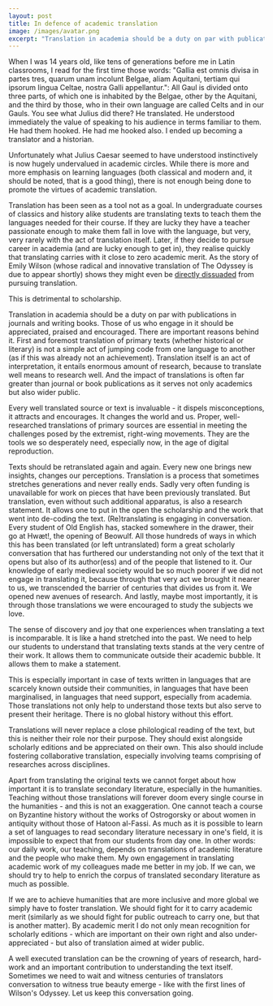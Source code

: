```yaml
---
layout: post
title: In defence of academic translation
image: /images/avatar.png
excerpt: "Translation in academia should be a duty on par with publications in journals and writing books. Those of us who engage in it should be appreciated, praised and encouraged."
---
```


When I was 14 years old, like tens of generations before me in Latin classrooms, I read for the first time those words: "Gallia est omnis divisa in partes tres, quarum unam incolunt Belgae, aliam Aquitani, tertiam qui ipsorum lingua Celtae, nostra Galli appellantur.": All Gaul is divided onto three parts, of which one is inhabited by the Belgae, other by the Aquitani, and the third by those, who in their own language are called Celts and in our Gauls. You see what Julius did there? He translated. He understood immediately the value of speaking to his audience in terms familiar to them. He had them hooked. He had me hooked also. I ended up becoming a translator and a historian.

Unfortunately what Julius Caesar seemed to have understood instinctively is now hugely undervalued in academic circles. While there is more and more emphasis on learning languages (both classical and modern and, it should be noted, that is a good thing), there is not enough being done to promote the virtues of academic translation.

Translation has been seen as a tool not as a goal. In undergraduate courses of classics and history alike students are translating texts to teach them the  languages needed for their course. If they are lucky they have a teacher passionate enough to make them fall in love with the language, but very, very rarely with the act of translation itself. Later, if they decide to pursue career in academia (and are lucky enough to get in), they realise quickly that translating carries with it close to zero academic merit. As the story of Emily Wilson (whose radical and innovative translation of The Odyssey is due to appear shortly) shows they might even be [directly dissuaded]([https://www.nytimes.com/2017/11/02/magazine/the-first-woman-to-translate-the-odyssey-into-english.html]) from pursuing translation.

This is detrimental to scholarship.

Translation in academia should be a duty on par with publications in journals and writing books. Those of us who engage in it should be appreciated, praised and encouraged. There are important reasons behind it. First and foremost translation of primary texts (whether historical or literary) is not a simple act of jumping code from one language to another (as if this was already not an achievement). Translation itself is an act of interpretation, it entails enormous amount of research, because to translate well means to research well. And the impact of translations is often far greater than journal or book publications as it serves not only academics but also wider public.

Every well translated source or text is invaluable - it dispels misconceptions, it attracts and encourages. It changes the world and us. Proper, well-researched translations of primary sources are essential in meeting the challenges posed by the extremist, right-wing movements. They are the tools we so desperately need, especially now, in the age of digital reproduction.

Texts should be retranslated again and again. Every new one brings new insights, changes our perceptions. Translation is a process that sometimes stretches generations and never really ends. Sadly very often funding is unavailable for work on pieces that have been previously translated. But translation, even without such additional apparatus, is also a research statement. It allows one to put in the open the scholarship and the work that went into de-coding the text. (Re)translating is engaging in conversation. Every student of Old English has, stacked somewhere in the drawer, their go at Hwæt!, the opening of Beowulf. All those hundreds of ways in which this has been translated (or left untranslated) form a great scholarly conversation that has furthered our understanding not only of the text that it opens but also of its author(ess) and of the people that listened to it. Our knowledge of early medieval society would be so much poorer if we did not engage in translating it, because through that very act we brought it nearer to us, we transcended the barrier of centuries that divides us from it. We opened new avenues of research. And lastly, maybe most importantly, it is through those translations we were encouraged to study the subjects we love.

The sense of discovery and joy that one experiences when translating a text is incomparable. It is like a hand stretched into the past. We need to help our students to understand that translating texts stands at the very centre of their work. It allows them to communicate outside their academic bubble. It allows them to make a statement.

This is especially important in case of texts written in languages that are scarcely known outside their communities, in languages that have been marginalised, in languages that need support, especially from academia. Those translations not only help to understand those texts but also serve to present their heritage. There is no global history without this effort.

Translations will never replace a close philological reading of the text, but this is neither their role nor their purpose. They should exist alongside scholarly editions and be appreciated on their own. This also should include fostering collaborative translation, especially involving teams comprising of researches across disciplines.

Apart from translating the original texts we cannot forget about how important it is to translate secondary literature, especially in the humanities. Teaching without those translations will forever doom every single course in the humanities - and this is not an exaggeration. One cannot teach a course on Byzantine history without the works of Ostrogorsky or about women in antiquity without those of Hatoon al-Fassi. As much as it is possible to learn a set of languages to read secondary literature necessary in one's field, it is impossible to expect that from our students from day one. In other words: our daily work, our teaching, depends on translations of academic literature and the people who make them. My own engagement in translating academic work of my colleagues made me better in my job. If we can, we should try to help to enrich the corpus of translated secondary literature as much as possible.

If we are to achieve humanities that are more inclusive and more global we simply have to foster translation. We should fight for it to carry academic merit (similarly as we should fight for public outreach to carry one, but that is another matter). By academic merit I do not only mean recognition for scholarly editions - which are important on their own right and also under-appreciated - but also of translation aimed at wider public.

A well executed translation can be the crowning of years of research, hard-work and an important contribution to understanding the text itself. Sometimes we need to wait and witness centuries of translators conversation to witness true beauty emerge - like with the first lines of Wilson's Odyssey. Let us keep this conversation going.
